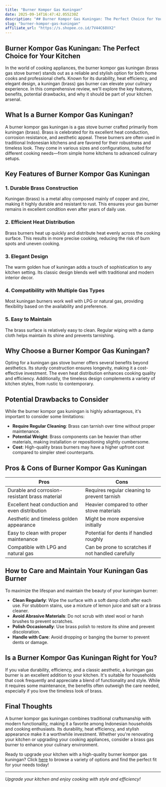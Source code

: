 ```yaml
---
title: "Burner Kompor Gas Kuningan"
date: 2025-09-14T16:47:42.055230Z
description: "## Burner Kompor Gas Kuningan: The Perfect Choice for Your Kitchen..."
slug: "burner-kompor-gas-kuningan"
affiliate_url: "https://s.shopee.co.id/7V44C68VX2"
---
```

## Burner Kompor Gas Kuningan: The Perfect Choice for Your Kitchen

In the world of cooking appliances, the burner kompor gas kuningan (brass gas stove burner) stands out as a reliable and stylish option for both home cooks and professional chefs. Known for its durability, heat efficiency, and elegant design, a kuningan (brass) gas burner can elevate your culinary experience. In this comprehensive review, we'll explore the key features, benefits, potential drawbacks, and why it should be part of your kitchen arsenal.

## What Is a Burner Kompor Gas Kuningan?

A burner kompor gas kuningan is a gas stove burner crafted primarily from kuningan (brass). Brass is celebrated for its excellent heat conduction, corrosion resistance, and aesthetic appeal. These burners are often used in traditional Indonesian kitchens and are favored for their robustness and timeless look. They come in various sizes and configurations, suited for different cooking needs—from simple home kitchens to advanced culinary setups.

## Key Features of Burner Kompor Gas Kuningan

### 1. Durable Brass Construction
Kuningan (brass) is a metal alloy composed mainly of copper and zinc, making it highly durable and resistant to rust. This ensures your gas burner remains in excellent condition even after years of daily use.

### 2. Efficient Heat Distribution
Brass burners heat up quickly and distribute heat evenly across the cooking surface. This results in more precise cooking, reducing the risk of burn spots and uneven cooking.

### 3. Elegant Design
The warm golden hue of kuningan adds a touch of sophistication to any kitchen setting. Its classic design blends well with traditional and modern interior decor.

### 4. Compatibility with Multiple Gas Types
Most kuningan burners work well with LPG or natural gas, providing flexibility based on the availability and preference.

### 5. Easy to Maintain
The brass surface is relatively easy to clean. Regular wiping with a damp cloth helps maintain its shine and prevents tarnishing.

## Why Choose a Burner Kompor Gas Kuningan?

Opting for a kuningan gas stove burner offers several benefits beyond aesthetics. Its sturdy construction ensures longevity, making it a cost-effective investment. The even heat distribution enhances cooking quality and efficiency. Additionally, the timeless design complements a variety of kitchen styles, from rustic to contemporary.

## Potential Drawbacks to Consider

While the burner kompor gas kuningan is highly advantageous, it's important to consider some limitations:

- **Require Regular Cleaning**: Brass can tarnish over time without proper maintenance.
- **Potential Weight**: Brass components can be heavier than other materials, making installation or repositioning slightly cumbersome.
- **Cost**: High-quality brass burners may have a higher upfront cost compared to simpler steel counterparts.

## Pros & Cons of Burner Kompor Gas Kuningan

| Pros                                              | Cons                                                    |
|---------------------------------------------------|---------------------------------------------------------|
| Durable and corrosion-resistant brass material  | Requires regular cleaning to prevent tarnish          |
| Excellent heat conduction and even distribution | Heavier compared to other stove materials             |
| Aesthetic and timeless golden appearance        | Might be more expensive initially                     |
| Easy to clean with proper maintenance           | Potential for dents if handled roughly               |
| Compatible with LPG and natural gas            | Can be prone to scratches if not handled carefully  |

## How to Care and Maintain Your Kuningan Gas Burner

To maximize the lifespan and maintain the beauty of your kuningan burner:

- **Clean Regularly**: Wipe the surface with a soft damp cloth after each use. For stubborn stains, use a mixture of lemon juice and salt or a brass cleaner.
- **Avoid Abrasive Materials**: Do not scrub with steel wool or harsh brushes to prevent scratches.
- **Polish Occasionally**: Use brass polish to restore its shine and prevent discoloration.
- **Handle with Care**: Avoid dropping or banging the burner to prevent dents or damage.

## Is a Burner Kompor Gas Kuningan Right for You?

If you value durability, efficiency, and a classic aesthetic, a kuningan gas burner is an excellent addition to your kitchen. It's suitable for households that cook frequently and appreciate a blend of functionality and style. While it requires some maintenance, the benefits often outweigh the care needed, especially if you love the timeless look of brass.

## Final Thoughts

A burner kompor gas kuningan combines traditional craftsmanship with modern functionality, making it a favorite among Indonesian households and cooking enthusiasts. Its durability, heat efficiency, and stylish appearance make it a worthwhile investment. Whether you're renovating your kitchen or upgrading your cooking appliances, consider a brass gas burner to enhance your culinary environment.

Ready to upgrade your kitchen with a high-quality burner kompor gas kuningan? Click [here](https://s.shopee.co.id/7V44C68VX2) to browse a variety of options and find the perfect fit for your needs today!

---

*Upgrade your kitchen and enjoy cooking with style and efficiency!*
